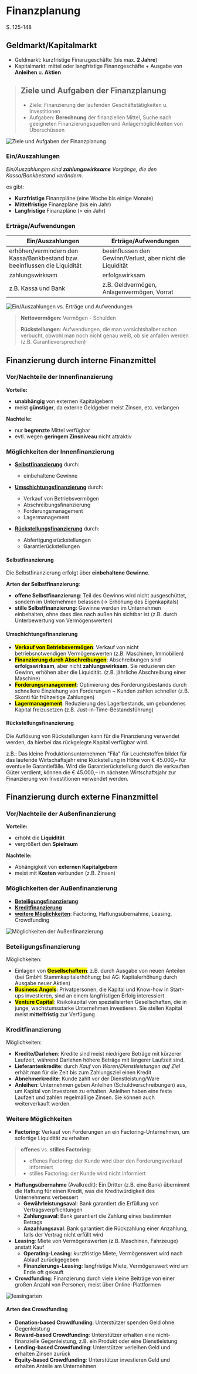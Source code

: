 # Finanzplanung

S. 125-148

## Geldmarkt/Kapitalmarkt

- Geldmarkt: kurzfristige Finanzgeschäfte (bis max. **2 Jahre**)
- Kapitalmarkt: mittel oder langfristige Finanzgeschäfte + Ausgabe von **Anleihen** u. **Aktien**

> ## Ziele und Aufgaben der Finanzplanung
>
> - Ziele: Finanzierung der laufenden Geschäftstätigkeiten u. Investitionen
> - Aufgaben: **Berechnung** der finanziellen Mittel, Suche nach geeigneten Finanzierungsquellen und Anlagemöglichkeiten von Überschüssen

![Ziele und Aufgaben der Finanzplanung](/images/bwm_ziele-und-aufgaben-derfinanzplanung.png)

### Ein/Auszahlungen

*Ein/Auszahlungen sind **zahlungswirksame** Vorgänge, die den Kassa/Bankbestand verändern.*

es gibt:

- **Kurzfristige** Finanzpläne (eine Woche bis einige Monate)
- **Mittelfristige** Finanzpläne (bis ein Jahr)
- **Langfristige** Finanzpläne (> ein Jahr)

### Erträge/Aufwendungen

| Ein/Auszahlungen | Erträge/Aufwendungen |
|------------------|----------------------|
| erhöhen/vermindern den Kassa/Bankbestand bzw. beeinflussen die Liquidität | beeinflussen den Gewinn/Verlust, aber nicht die Liquidität |
| zahlungswirksam | erfolgswirksam |
| z.B. Kassa und Bank | z.B. Geldvermögen, Anlagenvermögen, Vorrat |

![Ein/Auszahlungen vs. Erträge und Aufwendungen](bwm_ein-auszahlungen-vs-ertraege-und-aufwendungen.png)

<!-- sollte eig. easy und eh klar sein -->
> **Nettovermögen**: Vermögen - Schulden
>
> **Rückstellungen**: Aufwendungen, die man vorsichtshalber schon verbucht, obwohl man noch nicht genau weiß, ob sie anfallen werden (z.B. Garantieversprechen)

## Finanzierung durch interne Finanzmittel

### Vor/Nachteile der Innenfinanzierung

**Vorteile:**

- **unabhängig** von externen Kapitalgebern
- meist **günstiger**, da externe Geldgeber meist Zinsen, etc. verlangen

**Nachteile:**

- nur **begrenzte** Mittel verfügbar
- evtl. wegen **geringem Zinsniveau** nicht attraktiv

### Möglichkeiten der Innenfinanzierung

- [**Selbstfinanzierung**](#selbstfinanzierung)
    durch:
  - einbehaltene Gewinne

- [**Umschichtungsfinanzierung**](#umschichtungsfinanzierung) durch:
  - Verkauf von Betriebsvermögen
  - Abschreibungsfinanzierung
  - Forderungsmanagement
  - Lagermanagement

- [**Rückstellungsfinanzierung**](#rückstellungsfinanzierung) durch:
  - Abfertigungsrückstellungen
  - Garantierückstellungen

#### Selbstfinanzierung

Die Selbstfinanzierung erfolgt über **einbehaltene Gewinne**.

**Arten der Selbstfinanzierung**:

- **offene Selbstfinanzierung**: Teil des Gewinns wird nicht ausgeschüttet, sondern im Unternehmen belassen (-> Erhöhung des Eigenkapitals)
- **stille Selbstfinanzierung**: Gewinne werden im Unternehmen einbehalten, ohne dass dies nach außen hin sichtbar ist (z.B. durch Unterbewertung von Vermögenswerten)

#### Umschichtungsfinanzierung

- <mark>**Verkauf von Betriebsvermögen**</mark>: Verkauf von nicht betriebsnotwendigen Vermögenswerten (z.B. Maschinen, Immobilien)
- <mark>**Finanzierung durch Abschreibungen**</mark>: Abschreibungen sind **erfolgswirksam**, aber nicht **zahlungswirksam**. Sie reduzieren den Gewinn, erhöhen aber die Liquidität. (z.B. jährliche Abschreibung einer Maschine)
- <mark>**Forderungsmanagement**</mark>: Optimierung des Forderungsbestands durch schnellere Einziehung von Forderungen ~ Kunden zahlen schneller (z.B. Skonti für frühzeitige Zahlungen)
- <mark>**Lagermanagement**</mark>: Reduzierung des Lagerbestands, um gebundenes Kapital freizusetzen (z.B. Just-in-Time-Bestandsführung)

#### Rückstellungsfinanzierung

Die Auflösung von Rückstellungen kann für die Finanzierung verwendet werden, da hierbei das rückgelegte Kapital verfügbar wird.

z.B.:
Das kleine Produktionsunternehmen "Fila" für Leuchtstoffen bildet für das laufende Wirtschaftsjahr eine Rückstellung in Höhe von € 45.000,– für eventuelle Garantiefälle. Wird die Garantierückstellung durch die verkauften Güter verdient, können die € 45.000,– im nächsten Wirtschaftsjahr zur Finanzierung von Investitionen verwendet werden.

## Finanzierung durch externe Finanzmittel

### Vor/Nachteile der Außenfinanzierung

**Vorteile:**

- erhöht die **Liquidität**
- vergrößert den **Spielraum**

**Nachteile:**

- Abhängigkeit von **externen Kapitalgebern**
- meist mit **Kosten** verbunden (z.B. Zinsen)

### Möglichkeiten der Außenfinanzierung

- [**Beteiligungsfinanzierung**](#beteiligungsfinanzierung)
- [**Kreditfinanzierung**](#kreditfinanzierung)
- [**weitere Möglichkeiten**](#weitere-möglichkeiten): Factoring, Haftungsübernahme, Leasing, Crowdfunding

![Möglichkeiten der Außenfinanzierung](/images/bwm_moeglichkeiten-der-aussenfinanzierung.png)

### Beteiligungsfinanzierung

Möglichkeiten:

- Einlagen von <mark>**Gesellschaftern**</mark>: z.B. durch Ausgabe von neuen Anteilen (bei GmbH: Stammkapitalerhöhung; bei AG: Kapitalerhöhung durch Ausgabe neuer Aktien)
- <mark>**Business Angels**</mark>: Privatpersonen, die Kapital und Know-how in Start-ups investieren, sind an einem langfristigen Erfolg interessiert
- <mark>**Venture Capital**</mark>: Risikokapital von spezialisierten Gesellschaften, die in junge, wachstumsstarke Unternehmen investieren. Sie stellen Kapital meist **mittelfristig** zur Verfügung

### Kreditfinanzierung

Möglichkeiten:

- **Kredite/Darlehen**: Kredite sind meist niedrigere Beträge mit kürzerer Laufzeit, während Darlehen höhere Beträge mit längerer Laufzeit sind.
- **Lieferantenkredite**: durch *Kauf* von *Waren/Dienstleistungen auf Ziel* erhält man für die Zeit bis zum Zahlungsziel einen Kredit
- **Abnehmerkredite**: Kunde zahlt vor der Dienstleistung/Ware
- **Anleihen**: Unternehmen geben Anleihen (Schuldverschreibungen) aus, um Kapital von Investoren zu erhalten. Anleihen haben eine feste Laufzeit und zahlen regelmäßige Zinsen. Sie können auch weiterverkauft werden.

### Weitere Möglichkeiten

- **Factoring**: Verkauf von Forderungen an ein Factoring-Unternehmen, um sofortige Liquidität zu erhalten

> **offenes** vs. **stilles Factoring**:
>
> - offenes Factoring: der Kunde wird über den Forderungsverkauf informiert
> - stilles Factoring: der Kunde wird nicht informiert

- **Haftungsübernahme** (Avalkredit): Ein Dritter (z.B. eine Bank) übernimmt die Haftung für einen Kredit, was die Kreditwürdigkeit des Unternehmens verbessert
  - **Gewährleistungsaval**: Bank garantiert die Erfüllung von Vertragsverpflichtungen
  - **Zahlungsaval**: Bank garantiert die Zahlung eines bestimmten Betrags
  - **Anzahlungsaval**: Bank garantiert die Rückzahlung einer Anzahlung, falls der Vertrag nicht erfüllt wird
- **Leasing**: Miete von Vermögenswerten (z.B. Maschinen, Fahrzeuge) anstatt Kauf
  - **Operating-Leasing**: kurzfristige Miete, Vermögenswert wird nach Ablauf zurückgegeben
  - **Finanzierungs-Leasing**: langfristige Miete, Vermögenswert wird am Ende oft gekauft
- **Crowdfunding**: Finanzierung durch viele kleine Beiträge von einer großen Anzahl von Personen, meist über Online-Plattformen

![leasingarten](images/bwm_leasingarten.png)

#### Arten des Crowdfunding

- **Donation-based Crowdfunding**: Unterstützer spenden Geld ohne Gegenleistung
- **Reward-based Crowdfunding**: Unterstützer erhalten eine nicht-finanzielle Gegenleistung, z.B. ein Produkt oder eine Dienstleistung
- **Lending-based Crowdfunding**: Unterstützer verleihen Geld und erhalten Zinsen zurück
- **Equity-based Crowdfunding**: Unterstützer investieren Geld und erhalten Anteile am Unternehmen
